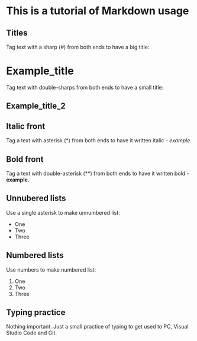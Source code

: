 # This is a tutorial of Markdown usage

## Titles
Tag text with a sharp (#) from both ends to have a big title:
# Example_title

Tag text with double-sharps from both ends to have a small title:
## Example_title_2

## Italic front
Tag a text with asterisk (*) from both ends to have it written italic - *example.*

## Bold front
Tag a text with double-asterisk (**) from both ends to have it written bold - **example.**

## Unnubered lists
Use a single asterisk to make unnumbered list:
* One
* Two
* Three

## Numbered lists
Use numbers to make numbered list:
1. One
2. Two
3. Three

## Typing practice
Nothing important. Just a small practice of typing to get used to PC, Visual Studio Code and Git.
